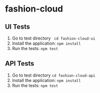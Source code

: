 # fashion-cloud


## UI Tests

1. Go to test directory  ` cd fashion-cloud-ui`
2. Install the application: `npm install`
3. Run the tests: `npm test`

## API Tests

1. Go to test directory  `cd fashion-cloud-api`
2. Install the application: `npm install`
3. Run the tests: `npm test`

